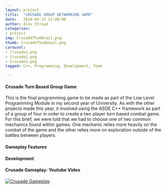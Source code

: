 ```yaml
---
layout: project
title:  "CRUSADE GROUP NETWORKING GAME"
date:   2018-04-23 12:00:00
author: Alex Stroud
categories:
- project
img: CrusadeThumbnail.png
thumb: CrusadeThumbnail.png
carousel:
- Crusade1.png
- Crusade2.png
- Crusade3.png
tagged: C++, Programming, Development, Team

---
```


#### Crusade Turn Based Group Game

This is the final programming game to be made as part of the Low Level Programming Module in my second year of University. As with the other projects made this year, it involved using the ASGE C++ framework as part of a group of four in order to create a two player turn based combat game. For this brief, we were told that we had to choose one of two common mechanics found within games. One mechanic relies more heavily on the combat of the game and the other relies more on exploration outside of the battles between players.


#### Gameplay Features




#### Development



#### Crusade Gameplay: Youtube Video
[![Crusade Gameplay](https://img.youtube.com/vi/EcyB8aBJD9g/0.jpg)](https://youtu.be/EcyB8aBJD9g "Crusade Gameplay")
